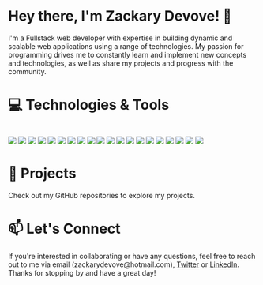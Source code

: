 <h1>Hey there, I'm Zackary Devove! 👋</h1>

I'm a Fullstack web developer with expertise in building dynamic and scalable web applications using a range of technologies. My passion for programming drives me to constantly learn and implement new concepts and technologies, as well as share my projects and progress with the community.

<h1>💻 Technologies & Tools</h1>

\
<img src="https://img.shields.io/badge/C-00599C?style=for-the-badge&logo=c&logoColor=white" />
<img src="https://img.shields.io/badge/C%2B%2B-00599C?style=for-the-badge&logo=c%2B%2B&logoColor=white" />
<img src="https://img.shields.io/badge/HTML5-E34F26?style=for-the-badge&logo=html5&logoColor=white" />
<img src="https://img.shields.io/badge/CSS3-1572B6?style=for-the-badge&logo=css3&logoColor=white" />
<img src="https://img.shields.io/badge/JavaScript-323330?style=for-the-badge&logo=javascript&logoColor=F7DF1E" />
<img src="https://img.shields.io/badge/TypeScript-007ACC?style=for-the-badge&logo=typescript&logoColor=white" />
<img src="https://img.shields.io/badge/React-20232A?style=for-the-badge&logo=react&logoColor=61DAFB" />
<img src="https://img.shields.io/badge/Redux-593D88?style=for-the-badge&logo=redux&logoColor=white" />
<img src="https://img.shields.io/badge/Tailwind_CSS-38B2AC?style=for-the-badge&logo=tailwind-css&logoColor=white" />
<img src="https://img.shields.io/badge/Node.js-339933?style=for-the-badge&logo=nodedotjs&logoColor=white" />
<img src="https://img.shields.io/badge/Express.js-000000?style=for-the-badge&logo=express&logoColor=white" />
<img src="https://img.shields.io/badge/MongoDB-4EA94B?style=for-the-badge&logo=mongodb&logoColor=white" />
<img src="https://img.shields.io/badge/PostgreSQL-316192?style=for-the-badge&logo=postgresql&logoColor=white" />
<img src="https://img.shields.io/badge/Prisma-3982CE?style=for-the-badge&logo=Prisma&logoColor=white" />
<img src="https://img.shields.io/badge/Solidity-e6e6e6?style=for-the-badge&logo=solidity&logoColor=black" />
<img src="https://img.shields.io/badge/Docker-2CA5E0?style=for-the-badge&logo=docker&logoColor=white" />
<img src="https://img.shields.io/badge/Jest-C21325?style=for-the-badge&logo=jest&logoColor=white" />
<img src="https://img.shields.io/badge/Socket.io-010101?&style=for-the-badge&logo=Socket.io&logoColor=white" />
<img src="https://img.shields.io/badge/GIT-E44C30?style=for-the-badge&logo=git&logoColor=white" />
<img src="https://img.shields.io/badge/Ubuntu-E95420?style=for-the-badge&logo=ubuntu&logoColor=white" />




<h1>🚀 Projects</h1>
Check out my GitHub repositories to explore my projects.

<h1>📫 Let's Connect</h1>
If you're interested in collaborating or have any questions, feel free to reach out to me via email (zackarydevove@hotmail.com), <a href='https://twitter.com/ZackaryDevove'>Twitter</a> or <a href='https://www.linkedin.com/in/zackarydevove/'>LinkedIn</a>.
Thanks for stopping by and have a great day!





<!--
**zackarydevove/zackarydevove** is a ✨ _special_ ✨ repository because its `README.md` (this file) appears on your GitHub profile.

Here are some ideas to get you started:

- 🔭 I’m currently working on ...
- 🌱 I’m currently learning ...
- 👯 I’m looking to collaborate on ...
- 🤔 I’m looking for help with ...
- 💬 Ask me about ...
- 📫 How to reach me: ...
- 😄 Pronouns: ...
- ⚡ Fun fact: ...
-->
